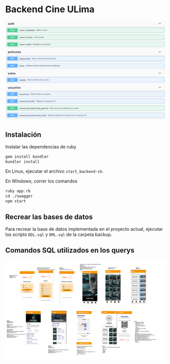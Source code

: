 # Backend Cine ULima

![Home](diagrams/api.png)


## Instalación

Instalar las dependencias de ruby

```
gem install bundler
bundler install
``` 

En Linux, ejecutar el archivo `start_backend-sh`.

En Windows, correr los comandos
```
ruby app.rb
cd ./swagger 
npm start
```

## Recrear las bases de datos
Para recrear la base de datos implementada en el proyecto actual, ejecutar los scripts `DDL.sql` y `DML.sql` de la carpeta backup.

## Comandos SQL utilizados en los querys

![Diagrama SQL](diagrams/SQL_Statements.svg)